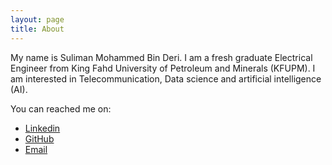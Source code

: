 ```yaml
---
layout: page
title: About
---
```


My name is Suliman Mohammed Bin Deri. I am a fresh graduate Electrical Engineer from King Fahd University of Petroleum and Minerals (KFUPM). I am interested in Telecommunication, Data science and artificial intelligence (AI).

You can reached me on:

* [Linkedin](http://www.linkedin.com/in/suliman-bin-deri-319702131)
* [GitHub](https://www.github.com/SulimanMD)
* [Email](suliman-deri@hotmail.com)

